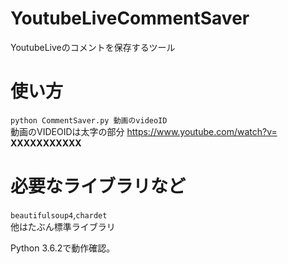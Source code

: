 # YoutubeLiveCommentSaver
YoutubeLiveのコメントを保存するツール

# 使い方
`python CommentSaver.py 動画のvideoID`  
動画のVIDEOIDは太字の部分
https://www.youtube.com/watch?v= **XXXXXXXXXXX**

# 必要なライブラリなど
`beautifulsoup4`,`chardet`  
他はたぶん標準ライブラリ

Python 3.6.2で動作確認。